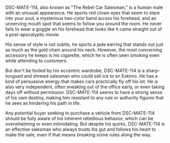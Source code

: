 DSC-MATE-114, also known as "The Rebel Car Salesman," is a human male with an unusual appearance. He sports red clown eyes that seem to stare into your soul, a mysterious two-color band across his forehead, and an unnerving mouth spot that seems to follow you around the room. He never fails to wear a goggle on his forehead that looks like it came straight out of a post-apocalyptic movie. 

His sense of style is not subtle, he sports a jade earring that stands out just as much as the gold chain around his neck. However, the most concerning accessory he keeps is his cigarette, which he is often seen smoking even while attending to customers. 

But don't be fooled by his eccentric wardrobe, DSC-MATE-114 is a sharp-tongued and shrewd salesman who could sell ice to an Eskimo. He has a kind of persuasive energy that makes cars practically fly off his lot. He is also very independent, often sneaking out of the office early, or even taking days off without permission. DSC-MATE-114 seems to have a strong sense of his own destiny, making him resistant to any rule or authority figures that he sees as hindering his path in life. 

Any potential buyer seeking to purchase a vehicle from DSC-MATE-114 should be fully aware of his inherent rebellious behavior, which can be overwhelming or even intimidating. But despite his quirks, DSC-MATE-114 is an effective salesman who always trusts his gut and follows his heart to make the sale, even if that means breaking some rules along the way.
